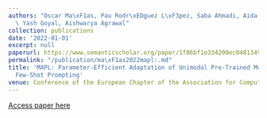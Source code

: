 ```yaml
---
authors: "Oscar Ma\xF1as, Pau Rodr\xEDguez L\xF3pez, Saba Ahmadi, Aida Nematzadeh,\
  \ Yash Goyal, Aishwarya Agrawal"
collection: publications
date: '2022-01-01'
excerpt: null
paperurl: https://www.semanticscholar.org/paper/1f86bf1e334200ec0481349255559fbfe7a33caa
permalink: "/publication/ma\xF1as2022mapl:.md"
title: 'MAPL: Parameter-Efficient Adaptation of Unimodal Pre-Trained Models for Vision-Language
  Few-Shot Prompting'
venue: Conference of the European Chapter of the Association for Computational Linguistics
---
```


[Access paper here](https://www.semanticscholar.org/paper/1f86bf1e334200ec0481349255559fbfe7a33caa)
